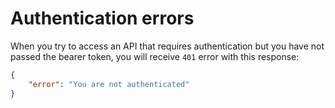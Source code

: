 # Authentication errors
When you try to access an API that requires authentication but you have not passed the bearer token, you will receive `401` error with this response:

```json
{
    "error": "You are not authenticated"
}
```
